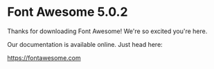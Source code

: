 # Font Awesome 5.0.2

Thanks for downloading Font Awesome! We're so excited you're here.

Our documentation is available online. Just head here:

https://fontawesome.com
